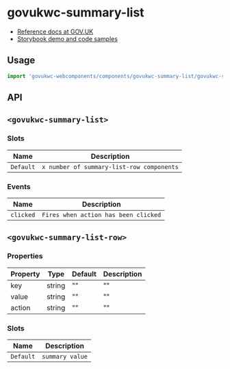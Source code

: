 # govukwc-summary-list

- [Reference docs at GOV.UK](https://design-system.service.gov.uk/components/summary-list/)
- [Storybook demo and code samples](http://tgreyuk.github.io/govuk-webcomponents/storybook/?path=/story/summary-list/)

## Usage

```javascript
import 'govukwc-webcomponents/components/govukwc-summary-list/govukwc-summary-list';
```

## API

## `<govukwc-summary-list>`

### Slots

| Name  |  Description     |
|-----------|-----------|
| `Default` | `x number of summary-list-row components` |

### Events

| Name  |  Description     |
|-----------|-----------|
| `clicked` | `Fires when action has been clicked` |

## `<govukwc-summary-list-row>`

### Properties

| Property  |  Type     | Default | Description |
|-----------|-----------|---------|-------------|
| key|string|""|""
| value|string|""|""
| action|string|""|""| 

### Slots

| Name  |  Description     |
|-----------|-----------|
| `Default` | `summary value` |

